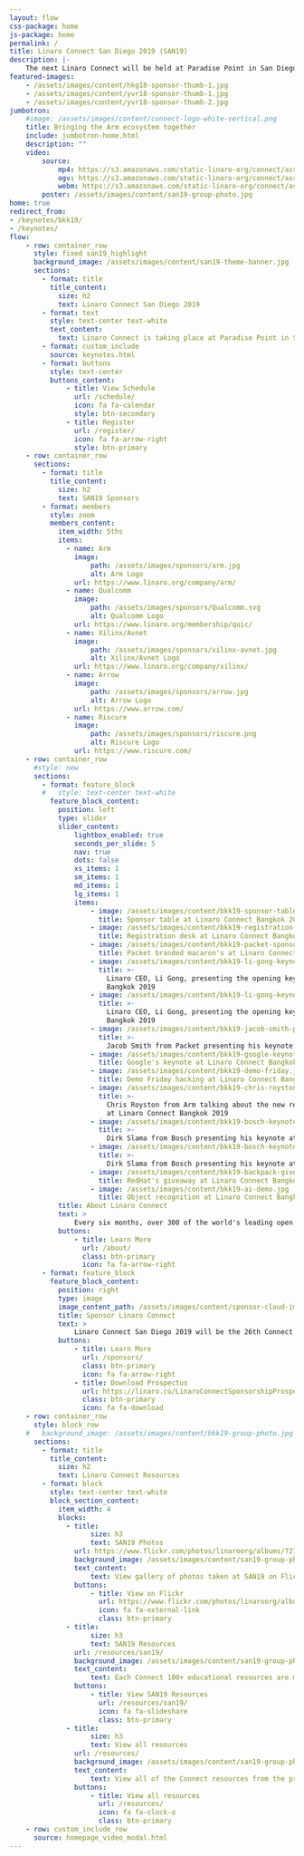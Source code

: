 ```yaml
---
layout: flow
css-package: home
js-package: home
permalink: /
title: Linaro Connect San Diego 2019 (SAN19)
description: |-
    The next Linaro Connect will be held at Paradise Point in San Diego, California on 23-27 September, 2019.
featured-images:
    - /assets/images/content/hkg18-sponsor-thumb-1.jpg
    - /assets/images/content/yvr18-sponsor-thumb-1.jpg
    - /assets/images/content/yvr18-sponsor-thumb-2.jpg
jumbotron:
    #image: /assets/images/content/connect-logo-white-vertical.png
    title: Bringing the Arm ecosystem together
    include: jumbotron-home.html
    description: ""
    video:
        source:
            mp4: https://s3.amazonaws.com/static-linaro-org/connect/assets/videos/LinaroConnectPromo.mp4
            ogv: https://s3.amazonaws.com/static-linaro-org/connect/assets/videos/LinaroConnectPromo.ogv
            webm: https://s3.amazonaws.com/static-linaro-org/connect/assets/videos/LinaroConnectPromo.webm
        poster: /assets/images/content/san19-group-photo.jpg
home: true
redirect_from:
- /keynotes/bkk19/
- /keynotes/
flow:
    - row: container_row
      style: fixed san19_highlight
      background_image: /assets/images/content/san19-theme-banner.jpg
      sections:
        - format: title
          title_content:
            size: h2
            text: Linaro Connect San Diego 2019
        - format: text
          style: text-center text-white
          text_content:
            text: Linaro Connect is taking place at Paradise Point in San Diego, California (23 - 27 September 2019)
        - format: custom_include
          source: keynotes.html
        - format: buttons
          style: text-center
          buttons_content:
              - title: View Schedule
                url: /schedule/
                icon: fa fa-calendar
                style: btn-secondary
              - title: Register
                url: /register/
                icon: fa fa-arrow-right
                style: btn-primary
    - row: container_row
      sections:
        - format: title
          title_content:
            size: h2
            text: SAN19 Sponsors
        - format: members
          style: zoom
          members_content:
            item_width: 5ths
            items:
              - name: Arm
                image:
                    path: /assets/images/sponsors/arm.jpg
                    alt: Arm Logo
                url: https://www.linaro.org/company/arm/
              - name: Qualcomm
                image:
                    path: /assets/images/sponsors/Qualcomm.svg
                    alt: Qualcomm Logo
                url: https://www.linaro.org/membership/quic/
              - name: Xilinx/Avnet
                image:
                    path: /assets/images/sponsors/xilinx-avnet.jpg
                    alt: Xilinx/Avnet Logo
                url: https://www.linaro.org/company/xilinx/
              - name: Arrow
                image:
                    path: /assets/images/sponsors/arrow.jpg
                    alt: Arrow Logo
                url: https://www.arrow.com/
              - name: Riscure
                image:
                    path: /assets/images/sponsors/riscure.png
                    alt: Riscure Logo
                url: https://www.riscure.com/
    - row: container_row
      #style: new
      sections:
        - format: feature_block
        #   style: text-center text-white
          feature_block_content:
            position: left
            type: slider
            slider_content:
                lightbox_enabled: true
                seconds_per_slide: 5
                nav: true
                dots: false
                xs_items: 1
                sm_items: 1
                md_items: 1
                lg_items: 1
                items:
                    - image: /assets/images/content/bkk19-sponsor-table.jpg
                      title: Sponsor table at Linaro Connect Bangkok 2019
                    - image: /assets/images/content/bkk19-registration-desk.jpg
                      title: Registration desk at Linaro Connect Bangkok 2019
                    - image: /assets/images/content/bkk19-packet-sponsored-food.jpg
                      title: Packet branded macaron's at Linaro Connect Bangkok 2019
                    - image: /assets/images/content/bkk19-li-gong-keynote-linaro-matters.jpg
                      title: >-
                        Linaro CEO, Li Gong, presenting the opening keynote at Linaro Connect
                        Bangkok 2019
                    - image: /assets/images/content/bkk19-li-gong-keynote.jpg
                      title: >-
                        Linaro CEO, Li Gong, presenting the opening keynote at Linaro Connect
                        Bangkok 2019
                    - image: /assets/images/content/bkk19-jacob-smith-packet-keynote.jpg
                      title: >-
                        Jacob Smith from Packet presenting his keynote at Linaro Connect Bangkok 2019
                    - image: /assets/images/content/bkk19-google-keynote.jpg
                      title: Google's keynote at Linaro Connect Bangkok 2019
                    - image: /assets/images/content/bkk19-demo-friday.jpg
                      title: Demo Friday hacking at Linaro Connect Bangkok 2019
                    - image: /assets/images/content/bkk19-chris-royston-arm-developer-talk.jpg
                      title: >-
                        Chris Royston from Arm talking about the new revision of developer.arm.com
                        at Linaro Connect Bangkok 2019
                    - image: /assets/images/content/bkk19-bosch-keynote-2.jpg
                      title: >-
                        Dirk Slama from Bosch presenting his keynote at Linaro Connect Bangkok 2019
                    - image: /assets/images/content/bkk19-bosch-keynote.jpg
                      title: >-
                        Dirk Slama from Bosch presenting his keynote at Linaro Connect Bangkok 2019
                    - image: /assets/images/content/bkk19-backpack-giveaway.jpg
                      title: RedHat's giveaway at Linaro Connect Bangkok 2019.
                    - image: /assets/images/content/bkk19-ai-demo.jpg
                      title: Object recognition at Linaro Connect Bangkok 2019
            title: About Linaro Connect
            text: >
                Every six months, over 300 of the world's leading open source engineers working on Arm get together for a full week of engineering sessions and hacking at Linaro Connect. The next Connect will be held in San Diego California September 23-27, 2019. Registration is now open!
            buttons:
                - title: Learn More
                  url: /about/
                  class: btn-primary
                  icon: fa fa-arrow-right
        - format: feature_block
          feature_block_content:
            position: right
            type: image
            image_content_path: /assets/images/content/sponsor-cloud-image.png
            title: Sponsor Linaro Connect
            text: >
                Linaro Connect San Diego 2019 will be the 26th Connect since Linaro started in June 2010. Hundreds of the world’s best Linux on Arm developers come to Linaro Connect each time because they know it is the leading place to meet with the global community and to learn about what is going on in the industry. Sponsorship of the event puts your brand in front of all the event attendees – both the 400+ on-site and all those who participate remotely, as well as the thousands who view the website and social media before, during and after the event.
            buttons:
                - title: Learn More
                  url: /sponsors/
                  class: btn-primary
                  icon: fa fa-arrow-right
                - title: Download Prospectus
                  url: https://linaro.co/LinaroConnectSponsorshipProspectus
                  class: btn-primary
                  icon: fa fa-download
    - row: container_row
      style: block_row
    #   background_image: /assets/images/content/bkk19-group-photo.jpg
      sections:
        - format: title
          title_content:
            size: h2
            text: Linaro Connect Resources
        - format: block
          style: text-center text-white
          block_section_content:
            item_width: 4
            blocks:
              - title:
                    size: h3
                    text: SAN19 Photos
                url: https://www.flickr.com/photos/linaroorg/albums/72157710107995052
                background_image: /assets/images/content/san19-group-photo.jpg
                text_content:
                    text: View gallery of photos taken at SAN19 on Flickr.
                buttons:
                    - title: View on Flickr
                      url: https://www.flickr.com/photos/linaroorg/albums/72157710107995052
                      icon: fa fa-external-link
                      class: btn-primary
              - title:
                    size: h3
                    text: SAN19 Resources
                url: /resources/san19/
                background_image: /assets/images/content/san19-group-photo.jpg
                text_content:
                    text: Each Connect 100+ educational resources are made available to the public. See the resources from BKK19.
                buttons:
                    - title: View SAN19 Resources
                      url: /resources/san19/
                      icon: fa fa-slideshare
                      class: btn-primary
              - title:
                    size: h3
                    text: View all resources
                url: /resources/
                background_image: /assets/images/content/san19-group-photo.jpg
                text_content:
                    text: View all of the Connect resources from the previous Linaro Connect events.
                buttons:
                    - title: View all resources
                      url: /resources/
                      icon: fa fa-clock-o
                      class: btn-primary
    - row: custom_include_row
      source: homepage_video_modal.html
---
```

